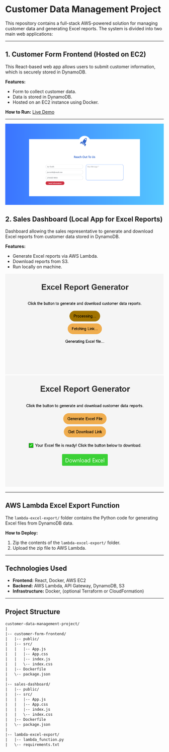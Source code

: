 # Customer Data Management Project

This repository contains a full-stack AWS-powered solution for managing customer data and generating Excel reports. The system is divided into two main web applications:

---

## 1. Customer Form Frontend (Hosted on EC2)

This React-based web app allows users to submit customer information, which is securely stored in DynamoDB.

**Features:**
- Form to collect customer data.
- Data is stored in DynamoDB.
- Hosted on an EC2 instance using Docker.

**How to Run:**
[Live Demo](http://54.157.238.221:8080/)

---

![Customer Frontend](customer-form-frontend/customer.png)


## 2. Sales Dashboard (Local App for Excel Reports)

Dashboard allowing the sales representative to generate and download Excel reports from customer data stored in DynamoDB.

**Features:**
- Generate Excel reports via AWS Lambda.
- Download reports from S3.
- Run locally on machine.

![Sales Dashboard](sales-dashboard/Generate.png)
![Sales Download](sales-dashboard/Download.png)

---

## AWS Lambda Excel Export Function

The `lambda-excel-export/` folder contains the Python code for generating Excel files from DynamoDB data.

**How to Deploy:**
1. Zip the contents of the `lambda-excel-export/` folder.
2. Upload the zip file to AWS Lambda.

---

## Technologies Used

- **Frontend:** React, Docker, AWS EC2
- **Backend:** AWS Lambda, API Gateway, DynamoDB, S3
- **Infrastructure:** Docker, (optional Terraform or CloudFormation)

---

## Project Structure

```
customer-data-management-project/
|
|-- customer-form-frontend/       
|   |-- public/                  
|   |-- src/                      
|   |   |-- App.js               
|   |   |-- App.css           
|   |   |-- index.js       
|   |   \-- index.css             
|   |-- Dockerfile            
|   \-- package.json          
|
|-- sales-dashboard/           
|   |-- public/                  
|   |-- src/                  
|   |   |-- App.js       
|   |   |-- App.css           
|   |   |-- index.js          
|   |   \-- index.css              
|   |-- Dockerfile              
|   \-- package.json        
|
|-- lambda-excel-export/        
|   |-- lambda_function.py        
|   \-- requirements.txt           
```


